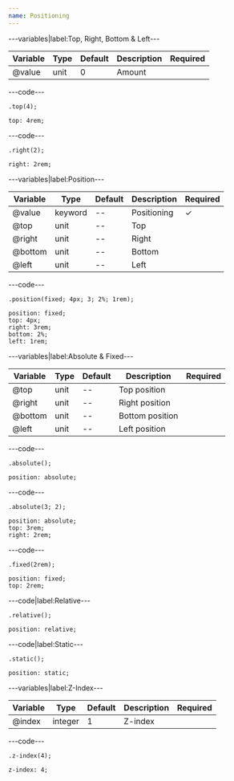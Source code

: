 ```yaml
---
name: Positioning
---
```


---variables|label:Top, Right, Bottom &amp; Left---

| Variable | Type | Default | Description | Required |
| -------- | ---- | ------- | ----------- | -------- |
| @value   | unit | 0       | Amount      |          |

---code---

```less
.top(4);
```

```less
top: 4rem;
```

---code---

```less
.right(2);
```

```less
right: 2rem;
```

---variables|label:Position---

| Variable | Type    | Default | Description | Required |
| -------- | ------- | ------- | ----------- | -------- |
| @value   | keyword | --      | Positioning | &#10003;        |
| @top     | unit    | --      | Top         |          |
| @right   | unit    | --      | Right       |          |
| @bottom  | unit    | --      | Bottom      |          |
| @left    | unit    | --      | Left        |          |

---code---

```less
.position(fixed; 4px; 3; 2%; 1rem);
```

```less
position: fixed;
top: 4px;
right: 3rem;
bottom: 2%;
left: 1rem;
```

---variables|label:Absolute &amp; Fixed---

| Variable | Type | Default | Description     | Required |
| -------- | ---- | ------- | --------------- | -------- |
| @top     | unit | --      | Top position    |          |
| @right   | unit | --      | Right position  |          |
| @bottom  | unit | --      | Bottom position |          |
| @left    | unit | --      | Left position   |          |

---code---

```less
.absolute();
```

```less
position: absolute;
```

---code---

```less
.absolute(3; 2);
```

```less
position: absolute;
top: 3rem;
right: 2rem;
```

---code---

```less
.fixed(2rem);
```

```less
position: fixed;
top: 2rem;
```

---code|label:Relative---

```less
.relative();
```

```less
position: relative;
```

---code|label:Static---

```less
.static();
```

```less
position: static;
```

---variables|label:Z-Index---

| Variable | Type    | Default | Description | Required |
| -------- | ------- | ------- | ----------- | -------- |
| @index   | integer | 1       | Z-index     |          |

---code---

```less
.z-index(4);
```

```less
z-index: 4;
```